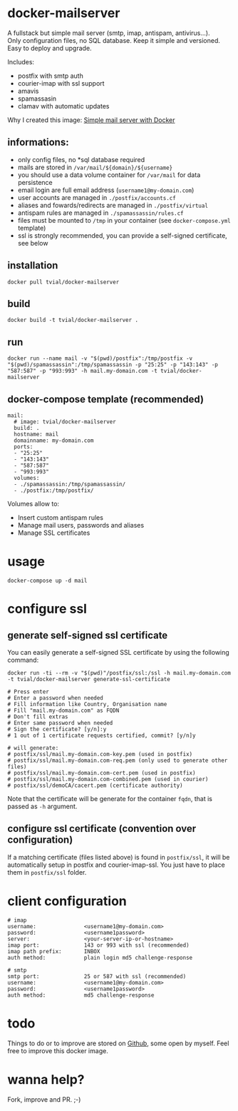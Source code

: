 # docker-mailserver

A fullstack but simple mail server (smtp, imap, antispam, antivirus...).  
Only configuration files, no SQL database. Keep it simple and versioned.  
Easy to deploy and upgrade.  

Includes:

- postfix with smtp auth
- courier-imap with ssl support
- amavis
- spamassasin
- clamav with automatic updates

Why I created this image: [Simple mail server with Docker](http://tvi.al/simple-mail-server-with-docker/)

## informations:

- only config files, no *sql database required
- mails are stored in `/var/mail/${domain}/${username}`
- you should use a data volume container for `/var/mail` for data persistence
- email login are full email address (`username1@my-domain.com`)
- user accounts are managed in `./postfix/accounts.cf`
- aliases and fowards/redirects are managed in `./postfix/virtual`
- antispam rules are managed in `./spamassassin/rules.cf`
- files must be mounted to `/tmp` in your container (see `docker-compose.yml` template)
- ssl is strongly recommended, you can provide a self-signed certificate, see below

## installation

	docker pull tvial/docker-mailserver

## build

	docker build -t tvial/docker-mailserver .

## run

	docker run --name mail -v "$(pwd)/postfix":/tmp/postfix -v "$(pwd)/spamassassin":/tmp/spamassassin -p "25:25" -p "143:143" -p "587:587" -p "993:993" -h mail.my-domain.com -t tvial/docker-mailserver

## docker-compose template (recommended)

	mail:
	  # image: tvial/docker-mailserver
	  build: .
	  hostname: mail
	  domainname: my-domain.com
	  ports:
	  - "25:25"
	  - "143:143"
	  - "587:587"
	  - "993:993"
	  volumes:
	  - ./spamassassin:/tmp/spamassassin/
	  - ./postfix:/tmp/postfix/

Volumes allow to:

- Insert custom antispam rules
- Manage mail users, passwords and aliases
- Manage SSL certificates

# usage

	docker-compose up -d mail

# configure ssl

## generate self-signed ssl certificate

You can easily generate a self-signed SSL certificate by using the following command:

	docker run -ti --rm -v "$(pwd)"/postfix/ssl:/ssl -h mail.my-domain.com -t tvial/docker-mailserver generate-ssl-certificate

	# Press enter
	# Enter a password when needed
	# Fill information like Country, Organisation name
	# Fill "mail.my-domain.com" as FQDN
	# Don't fill extras
	# Enter same password when needed
	# Sign the certificate? [y/n]:y
	# 1 out of 1 certificate requests certified, commit? [y/n]y

	# will generate:
	# postfix/ssl/mail.my-domain.com-key.pem (used in postfix)
	# postfix/ssl/mail.my-domain.com-req.pem (only used to generate other files)
	# postfix/ssl/mail.my-domain.com-cert.pem (used in postfix)
	# postfix/ssl/mail.my-domain.com-combined.pem (used in courier)
	# postfix/ssl/demoCA/cacert.pem (certificate authority)

Note that the certificate will be generate for the container `fqdn`, that is passed as `-h` argument.

## configure ssl certificate (convention over configuration)

If a matching certificate (files listed above) is found in `postfix/ssl`, it will be automatically setup in postfix and courier-imap-ssl. You just have to place them in `postfix/ssl` folder.

# client configuration

	# imap
	username:  				<username1@my-domain.com>
	password:  				<username1password>
	server:    				<your-server-ip-or-hostname>
	imap port: 				143 or 993 with ssl (recommended)
	imap path prefix:		INBOX
	auth method:			plain login md5 challenge-response

	# smtp
	smtp port:				25 or 587 with ssl (recommended)
	username:  				<username1@my-domain.com>
	password:  				<username1password>
	auth method:			md5 challenge-response

# todo

Things to do or to improve are stored on [Github](https://github.com/tomav/docker-mailserver/issues), some open by myself.
Feel free to improve this docker image.

# wanna help?

Fork, improve and PR. ;-)
